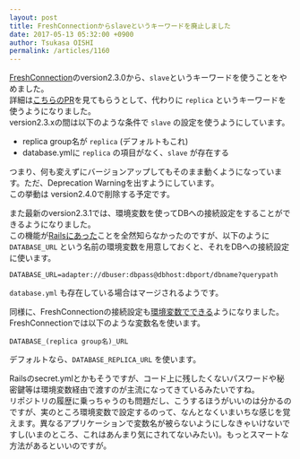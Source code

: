 ```yaml
---
layout: post
title: FreshConnectionからslaveというキーワードを廃止しました
date: 2017-05-13 05:32:00 +0900
author: Tsukasa OISHI
permalink: /articles/1160
---
```



[FreshConnection](https://github.com/tsukasaoishi/fresh_connection)のversion2.3.0から、`slave`というキーワードを使うことをやめました。  
詳細は[こちらのPR](https://github.com/tsukasaoishi/fresh_connection/pull/13)を見てもらうとして、代わりに `replica` というキーワードを使うようになりました。  
version2.3.xの間は以下のような条件で `slave` の設定を使うようにしています。  

- replica group名が `replica` (デフォルトもこれ)  
- database.ymlに `replica` の項目がなく、`slave` が存在する  

つまり、何も変えずにバージョンアップしてもそのまま動くようになっています。ただ、Deprecation Warningを出すようにしています。  
この挙動は version2.4.0で削除する予定です。  

また最新のversion2.3.1では、環境変数を使ってDBへの接続設定をすることができるようになりました。  
この機能が[Railsにあった](https://railsguides.jp/configuring.html#%E3%83%87%E3%83%BC%E3%82%BF%E3%83%99%E3%83%BC%E3%82%B9%E3%82%92%E8%A8%AD%E5%AE%9A%E3%81%99%E3%82%8B)ことを全然知らなかったのですが、以下のように `DATABASE_URL` という名前の環境変数を用意しておくと、それをDBへの接続設定に使います。  
```  
DATABASE_URL=adapter://dbuser:dbpass@dbhost:dbport/dbname?querypath  
```  
`database.yml` も存在している場合はマージされるようです。  

同様に、FreshConnectionの接続設定も[環境変数でできる](https://github.com/tsukasaoishi/fresh_connection#replica-configuration-with-environment-variables)ようになりました。  
FreshConnectionでは以下のような変数名を使います。  
```  
DATABASE_(replica group名)_URL  
```  
デフォルトなら、`DATABASE_REPLICA_URL` を使います。  

Railsのsecret.ymlとかもそうですが、コード上に残したくないパスワードや秘密鍵等は環境変数経由で渡すのが主流になってきているみたいですね。  
リポジトリの履歴に乗っちゃうのも問題だし、こうするほうがいいのは分かるのですが、実のところ環境変数で設定するのって、なんとなくいまいちな感じを覚えます。異なるアプリケーションで変数名が被らないようにしなきゃいけないですし(いまのところ、これはあんまり気にされてないみたい)。もっとスマートな方法があるといいのですが。  
